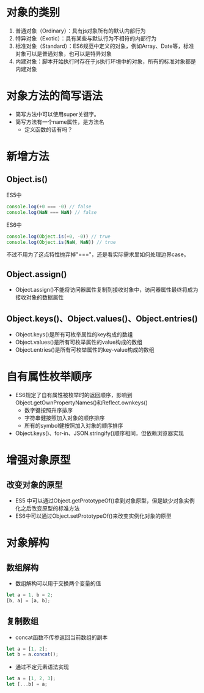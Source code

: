 # 对象的类别
1. 普通对象（Ordinary）：具有js对象所有的默认内部行为
2. 特异对象（Exotic）：具有某些与默认行为不相符的内部行为
3. 标准对象（Standard）：ES6规范中定义的对象，例如Array、Date等，标准对象可以是普通对象，也可以是特异对象
4. 内建对象：脚本开始执行时存在于js执行环境中的对象，所有的标准对象都是内建对象

# 对象方法的简写语法
- 简写方法中可以使用super关键字。
- 简写方法有一个name属性，是方法名
    - 定义函数的话有吗？

# 新增方法
## Object.is()
ES5中
```js
console.log(+0 === -0) // false
console.log(NaN === NaN) // false
``` 
ES6中
```js
console.log(Object.is(+0, -0)) // true
console.log(Object.is(NaN, NaN)) // true
``` 
不过不用为了这点特性抛弃掉"==="，还是看实际需求里如何处理边界case。
## Object.assign()
- Object.assign()不能将访问器属性复制到接收对象中，访问器属性最终将成为接收对象的数据属性

## Object.keys()、Object.values()、Object.entries()
- Object.keys()是所有可枚举属性的key构成的数组
- Object.values()是所有可枚举属性的value构成的数组
- Object.entries()是所有可枚举属性的key-value构成的数组

# 自有属性枚举顺序
- ES6规定了自有属性被枚举时的返回顺序，影响到Object.getOwnPropertyNames()和Reflect.ownkeys()
    - 数字键按照升序排序
    - 字符串健按照加入对象的顺序排序
    - 所有的symbol健按照加入对象的顺序排序
- Object.keys()、for-in、JSON.stringify()顺序相同，但依赖浏览器实现
# 增强对象原型
## 改变对象的原型
- ES5 中可以通过Object.getPrototypeOf()拿到对象原型，但是缺少对象实例化之后改变原型的标准方法
- ES6中可以通过Object.setPrototypeOf()来改变实例化对象的原型

# 对象解构

## 数组解构
- 数组解构可以用于交换两个变量的值
```js
let a = 1, b = 2;
[b, a] = [a, b];
```
## 复制数组
- concat函数不传参返回当前数组的副本
```js
let a = [1, 2];
let b = a.concat();
```
- 通过不定元素语法实现
```js
let a = [1, 2, 3];
let [...b] = a;
```